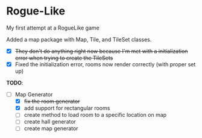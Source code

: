 Rogue-Like
==========

My first attempt at a RogueLike game

Added a map package with Map, Tile, and TileSet classes.
* [X] ~~They don't do anything right now because I'm met with a initialization error when trying to create the TileSets~~
* [X] Fixed the initialization error, rooms now render correctly (with proper set up)

**TODO**:

* [ ] Map Generator
	* [X] ~~fix the room generator~~
	* [X] add support for rectangular rooms
	* [ ] create method to load room to a specific location on map
	* [ ] create hall generator
	* [ ] create map generator 
